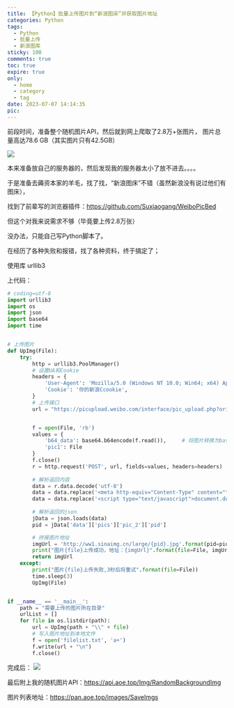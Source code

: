 ```yaml
---
title: 【Python】批量上传图片到“新浪图床”并获取图片地址
categories: Python
tags:
  - Python 
  - 批量上传 
  - 新浪图库
sticky: 100
comments: true
toc: true
expire: true
only:
  - home
  - category
  - tag
date: 2023-07-07 14:14:35
pic:
---
```


前段时间，准备整个随机图片API，然后就到网上爬取了2.8万+张图片，
图片总量高达78.6 GB（其实图片只有42.5GB）

![](https://image.baidu.com/search/down?url=https://tva1.sinaimg.cn/large/005PVVAugy1gy521agb1nj30c30hawh2.jpg)

本来准备放自己的服务器的，然后发现我的服务器太小了放不进去。。。。

于是准备去薅资本家的羊毛，找了找，“新浪图床”不错（虽然新浪没有说过他们有图床），

找到了前辈写的浏览器插件：https://github.com/Suxiaogang/WeiboPicBed

但这个对我来说需求不够（毕竟要上传2.8万张）

没办法，只能自己写Python脚本了。

在经历了各种失败和报错，找了各种资料，终于搞定了；

使用库 urllib3

上代码：
```python
# coding=utf-8
import urllib3
import os
import json
import base64
import time


# 上传图片
def UpImg(File):
    try:
        http = urllib3.PoolManager()
        # 设置UA和Cookie
        headers = {
            'User-Agent': 'Mozilla/5.0 (Windows NT 10.0; Win64; x64) AppleWebKit/537.36 (KHTML, like Gecko) Chrome/90.0.4430.212 Safari/537.36',
            'Cookie': '你的新浪Ccookie',
        }
        # 上传接口
        url = "https://picupload.weibo.com/interface/pic_upload.php?ori=1&mime=image%2Fjpeg&data=base64&url=0&markpos=1&logo=&nick=0&marks=1&app=miniblog"


        f = open(File, 'rb')
        values = {
            'b64_data': base64.b64encode(f.read()),     # 将图片转换为base64
            'pic1': File
        }
        f.close()
        r = http.request('POST', url, fields=values, headers=headers)  # post方式调用上传接口
        
        # 解析返回内容
        data = r.data.decode('utf-8')  
        data = data.replace('<meta http-equiv="Content-Type" content="text/html; charset=utf-8" />', '')
        data = data.replace('<script type="text/javascript">document.domain="sina.com.cn";</script>', '')
        
        # 解析返回的json
        jData = json.loads(data)  
        pid = jData['data']['pics']['pic_2']['pid']

        # 拼接图片地址
        imgUrl = 'http://ww1.sinaimg.cn/large/{pid}.jpg'.format(pid=pid)
        print("图片{file}上传成功，地址：{imgUrl}".format(file=File, imgUrl=imgUrl))
        return imgUrl
    except:
        print("图片{file}上传失败,3秒后将重试".format(file=File))
        time.sleep(3)
        UpImg(File)


if __name__ == '__main__':
    path = "需要上传的图片所在目录"
    urlList = []
    for file in os.listdir(path):
        url = UpImg(path + "\\" + file)
        # 写入图片地址到本地文件
        f = open('filelist.txt', 'a+')
        f.write(url + "\n")
        f.close()


```

完成后：
![](https://image.baidu.com/search/down?url=https://tva1.sinaimg.cn/large/005PVVAugy1gy521j0x4kj31hc0t91kx.jpg)

最后附上我的随机图片API：https://api.aoe.top/Img/RandomBackgroundImg

图片列表地址：https://pan.aoe.top/images/SaveImgs